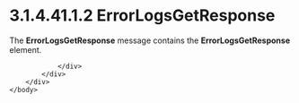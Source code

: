 <html dir="LTR" xmlns:mshelp="http://msdn.microsoft.com/mshelp" xmlns:ddue="http://ddue.schemas.microsoft.com/authoring/2003/5" xmlns:xlink="http://www.w3.org/1999/xlink" xmlns:tool="http://www.microsoft.com/tooltip">
    <head>
        <meta http-equiv="Content-Type" content="text/html; CHARSET=utf-8"></meta>
        <meta name="save" content="history"></meta>
        <title>3.1.4.41.1.2 ErrorLogsGetResponse</title>
        <xml>
            <mshelp:toctitle title="3.1.4.41.1.2 ErrorLogsGetResponse"></mshelp:toctitle>
            <mshelp:rltitle title="[MS-SSMDSWS-15]: ErrorLogsGetResponse"></mshelp:rltitle>
            <mshelp:keyword index="A" term="7a4af386-dfbc-4a82-aa08-9ba36aa808b4"></mshelp:keyword>
            <mshelp:attr name="DCSext.ContentType" value="open specification"></mshelp:attr>
            <mshelp:attr name="AssetID" value="7a4af386-dfbc-4a82-aa08-9ba36aa808b4"></mshelp:attr>
            <mshelp:attr name="TopicType" value="kbRef"></mshelp:attr>
            <mshelp:attr name="DCSext.Title" value="[MS-SSMDSWS-15]: ErrorLogsGetResponse" />
        </xml>
    </head>
    <body>
        <div id="header">
            <h1 class="heading">3.1.4.41.1.2 ErrorLogsGetResponse</h1>
        </div>
        <div id="mainSection">
            <div id="mainBody">
                <div id="allHistory" class="saveHistory"></div>
                <div id="sectionSection0" class="section" name="collapseableSection">
                    

<p>The <b>ErrorLogsGetResponse</b> message contains the <b>ErrorLogsGetResponse</b>
element.</p>


                </div>
            </div>
        </div>
    </body>
</html>
